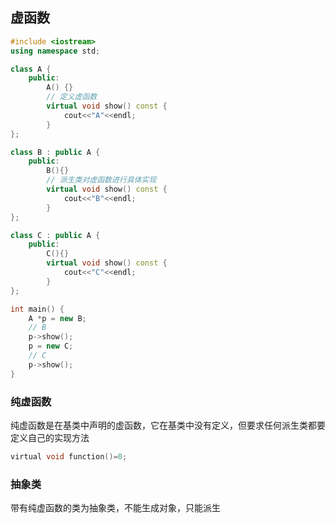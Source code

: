 <!--
 * @Description:
 * @Version: 1.0
 * @Author: DaLao
 * @Email: dalao_li@163.com
 * @Date: 2021-10-13 21:14:11
 * @LastEditors: DaLao
 * @LastEditTime: 2022-02-19 21:43:50
-->

## 虚函数

```c++
#include <iostream>
using namespace std;

class A {
    public:
        A() {}
        // 定义虚函数
        virtual void show() const {
            cout<<"A"<<endl;
        }
};

class B : public A {
    public:
        B(){}
        // 派生类对虚函数进行具体实现
        virtual void show() const {
            cout<<"B"<<endl;
        }
};

class C : public A {
    public:
        C(){}
        virtual void show() const {
            cout<<"C"<<endl;
        }
};

int main() {
    A *p = new B;
    // B
    p->show();
    p = new C;
    // C
    p->show();
}
```

### 纯虚函数

纯虚函数是在基类中声明的虚函数，它在基类中没有定义，但要求任何派生类都要定义自己的实现方法

```c
virtual void function()=0;
```

### 抽象类

带有纯虚函数的类为抽象类，不能生成对象，只能派生